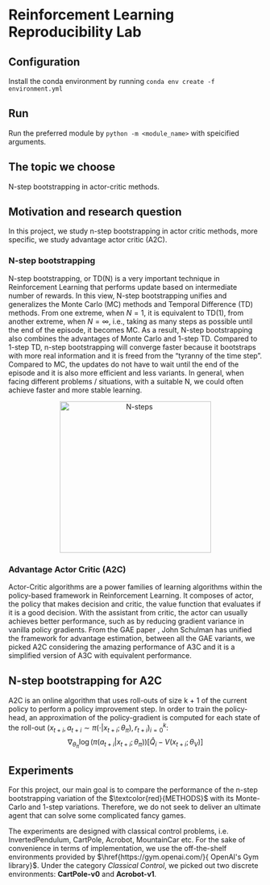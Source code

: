 # Reinforcement Learning Reproducibility Lab

## Configuration
Install the conda environment by running `conda env create -f environment.yml`

## Run
Run the preferred module by `python -m <module_name>` with speicified arguments.

## The topic we choose
N-step bootstrapping in actor-critic methods.

## Motivation and research question
In this project, we study n-step bootstrapping in actor critic methods, more specific, we study advantage actor critic (A2C). 

### N-step bootstrapping
N-step bootstrapping, or TD(N) is a very important technique in Reinforcement Learning that performs update based on intermediate number of rewards. In this view, N-step bootstrapping unifies and generalizes the Monte Carlo (MC) methods and Temporal Difference (TD) methods. From one extreme, when $N=1$, it is equivalent to TD(1), from another extreme, when $N=\infty$, i.e., taking as many steps as possible until the end of the episode, it becomes MC. As a result, N-step bootstrapping also combines the advantages of Monte Carlo	and	1-step TD. Compared to 1-step TD, n-step bootstrapping will	converge faster because it bootstraps with more real information and it is freed from the “tyranny of the time step”. Compared to MC, the updates do not have to wait until the end of the episode and it is also more efficient and less variants. In general, when facing different problems / situations, with a suitable N, we could often achieve faster and more stable learning.


<div align="center"><img src="https://img-blog.csdnimg.cn/20191014053755194.png" width="300" height="300" alt="N-steps" align=center></div>

### Advantage Actor Critic (A2C)
Actor-Critic algorithms are a power families of learning algorithms within the policy-based framework in Reinforcement Learning. It composes of actor, the policy that makes decision and critic, the value function that evaluates if it is a good decision. With the assistant from critic, the actor can usually achieves better performance, such as by reducing gradient variance in vanilla policy gradients. From the GAE paper , John Schulman has unified the framework for advantage estimation, between all the GAE variants, we picked A2C considering the amazing performance of A3C and it is a simplified version of A3C with equivalent performance.

## N-step bootstrapping for A2C
A2C is an online algorithm that uses roll-outs of size k + 1 of the current policy to perform a policy improvement step. In order to train the policy-head, an approximation of the policy-gradient is computed for each state of the roll-out $\left(x_{t+i}, a_{t+i} \sim \pi\left(\cdot | x_{t+i} ; \theta_{\pi}\right), r_{t+i}\right)_{i=0}^{k}$:
$$
    \nabla_{\theta_{\pi}} \log \left(\pi\left(a_{t+i} | x_{t+i} ; \theta_{\pi}\right)\right)\left[\hat{Q}_{i}-V\left(x_{t+i} ; \theta_{V}\right)\right]
$$

## Experiments
For this project, our main goal is to compare the performance of the n-step bootstrapping variation of the $\textcolor{red}{METHODS}$ with its Monte-Carlo and 1-step variations. Therefore, we do not seek to deliver an ultimate agent that can solve some complicated fancy games.

The experiments are designed with classical control problems, i.e. InvertedPendulum, CartPole, Acrobot, MountainCar etc. For the sake of convenience in terms of implementation, we use the off-the-shelf environments provided by $\href{https://gym.openai.com/}{ OpenAI's Gym library}$. Under the category $\textit{Classical Control}$, we picked out two discrete environments: $\textbf{CartPole-v0}$ and $\textbf{Acrobot-v1}$.
